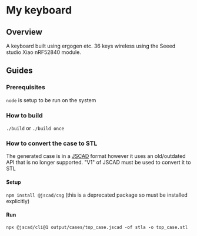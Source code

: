 # My keyboard

## Overview
A keyboard built using ergogen etc.  36 keys wireless using the Seeed studio Xiao nRF52840 module.

## Guides
### Prerequisites
`node` is setup to be run on the system

### How to build
`./build`
or
`./build once`

### How to convert the case to STL
The generated case is in a [JSCAD](https://github.com/jscad/OpenJSCAD.org) format however it uses an old/outdated API that is no longer supported. "V1" of JSCAD must be used to convert it to STL
#### Setup
`npm install @jscad/csg` (this is a deprecated package so must be installed explicitly)
#### Run
`npx @jscad/cli@1 output/cases/top_case.jscad -of stla -o top_case.stl`